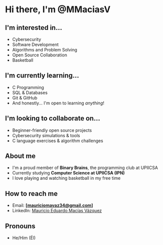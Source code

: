 #  Hi there, I'm @MMaciasV


## I'm interested in...
- Cybersecurity 
- Software Development 
- Algorithms and Problem Solving 
- Open Source Collaboration 
- Basketball 

##  I'm currently learning...
- C Programming 
- SQL & Databases 
- Git & GitHub 
- And honestly... I'm open to learning *anything*!
  
##  I'm looking to collaborate on...
- Beginner-friendly open source projects 
- Cybersecurity simulations & tools 
- C language exercises & algorithm challenges

##  About me
-  I'm a proud member of **Binary Brains**, the programming club at UPIICSA 
-  Currently studying **Computer Science at UPIICSA (IPN)**
-  I love playing and watching basketball in my free time

##  How to reach me
- Email: **[mauriciomavaz34@gmail.com]**
- LinkedIn:  [Mauricio Eduardo Macías Vázquez](https://www.linkedin.com/in/mauricio-eduardo-mac%C3%ADas-v%C3%A1zquez-617366228)
##  Pronouns
- He/Him (Él)


<!---
MMaciasV/MMaciasV is a ✨ special ✨ repository because its `README.md` (this file) appears on your GitHub profile.
You can click the Preview link to take a look at your changes.
--->
